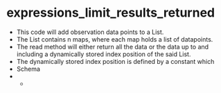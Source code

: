 # expressions_limit_results_returned

- This code will add observation data points to a List. 
- The List contains n maps, where each map holds a list of datapoints.
- The read method will either return all the data or the data up to and including a dynamically stored index position of the said List.
- The dynamically stored index position is defined by a constant which 
- Schema
- - 
